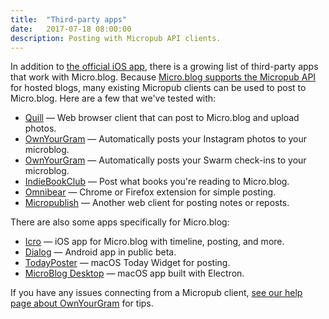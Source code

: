 ```yaml
---
title:  "Third-party apps"
date:   2017-07-18 08:00:00
description: Posting with Micropub API clients.
---
```


In addition to [the official iOS app](https://itunes.apple.com/us/app/micro-blog/id1253201335?ls=1&mt=8), there is a growing list of third-party apps that work with Micro.blog. Because [Micro.blog supports the Micropub API](http://help.micro.blog/2017/api-posting/) for hosted blogs, many existing Micropub clients can be used to post to Micro.blog. Here are a few that we've tested with:

* [Quill](https://quill.p3k.io/) — Web browser client that can post to Micro.blog and upload photos.
* [OwnYourGram](http://ownyourgram.com/) — Automatically posts your Instagram photos to your microblog.
* [OwnYourGram](https://ownyourswarm.p3k.io/) — Automatically posts your Swarm check-ins to your microblog.
* [IndieBookClub](https://indiebookclub.biz/) — Post what books you're reading to Micro.blog.
* [Omnibear](https://chrome.google.com/webstore/detail/omnibear/cjieakdeocmiimmphkfhdfbihhncoocn) — Chrome or Firefox extension for simple posting.
* [Micropublish](https://micropublish.net/) — Another web client for posting notes or reposts.

There are also some apps specifically for Micro.blog:

* [Icro](https://itunes.apple.com/us/app/icro/id1375296597?ls=1&mt=8) — iOS app for Micro.blog with timeline, posting, and more.
* [Dialog](https://play.google.com/store/apps/details?id=com.dialogapp.dialog) — Android app in public beta.
* [TodayPoster](https://github.com/bryanluby/TodayPoster) — macOS Today Widget for posting.
* [MicroBlog Desktop](http://matthewroach.me/micro-blog-desktop/) — macOS app built with Electron.

If you have any issues connecting from a Micropub client, [see our help page about OwnYourGram](http://help.micro.blog/2017/instagram/) for tips.